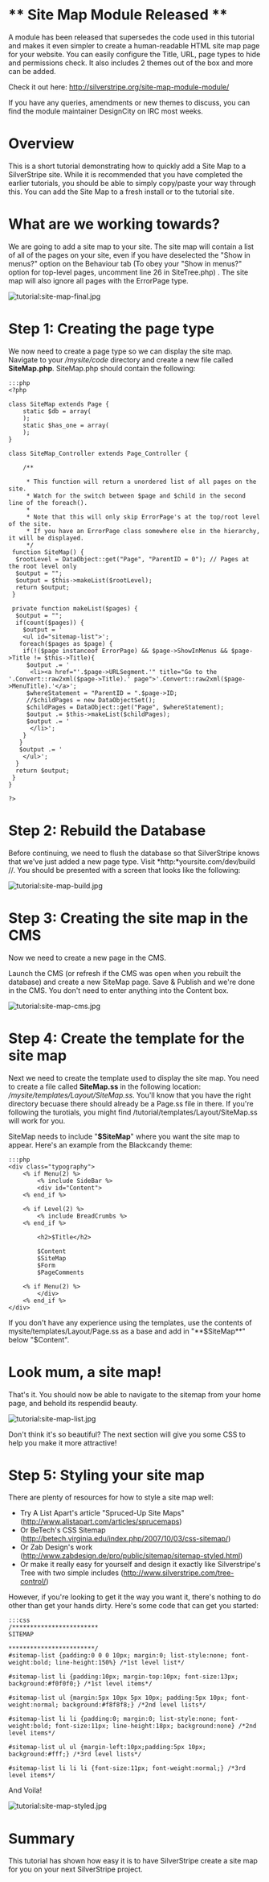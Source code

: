 # ** Site Map Module Released **

A module has been released that supersedes the code used in this tutorial and makes it even simpler to create a
human-readable HTML site map page for your website. You can easily configure the Title, URL, page types to hide and
permissions check. It also includes 2 themes out of the box and more can be added.

Check it out here: http://silverstripe.org/site-map-module-module/

If you have any queries, amendments or new themes to discuss, you can find the module maintainer DesignCity on IRC most
weeks.

# Overview

This is a short tutorial demonstrating how to quickly add a Site Map to a SilverStripe site. While it is recommended
that you have completed the earlier tutorials, you should be able to simply copy/paste your way through this. You can
add the Site Map to a fresh install or to the tutorial site.

# What are we working towards?

We are going to add a site map to your site. The site map will contain a list of all of the pages on your site, even if
you have deselected the "Show in menus?" option on the Behaviour tab (To obey your "Show in menus?" option for top-level
pages, uncomment line 26 in SiteTree.php) . The site map will also ignore all pages with the ErrorPage type.

![tutorial:site-map-final.jpg](images/site-map-final.jpg)






# Step 1: Creating the page type

We now need to create a page type so we can display the site map. Navigate to your */mysite/code* directory and create a
new file called **SiteMap.php**. SiteMap.php should contain the following:

	:::php
	<?php
	 
	class SiteMap extends Page {
		static $db = array(
		);
		static $has_one = array(
		);
	}
	 
	class SiteMap_Controller extends Page_Controller {
	   
		/**
	
		 * This function will return a unordered list of all pages on the site.
		 * Watch for the switch between $page and $child in the second line of the foreach().
		 * 
		 * Note that this will only skip ErrorPage's at the top/root level of the site. 
		 * If you have an ErrorPage class somewhere else in the hierarchy, it will be displayed.
		 */
	 function SiteMap() {
	  $rootLevel = DataObject::get("Page", "ParentID = 0"); // Pages at the root level only
	  $output = "";
	  $output = $this->makeList($rootLevel);
	  return $output;
	 }
	
	 private function makeList($pages) {
	  $output = "";
	  if(count($pages)) {
	    $output = '
	    <ul id="sitemap-list">';
	   foreach($pages as $page) {
	    if(!($page instanceof ErrorPage) && $page->ShowInMenus && $page->Title != $this->Title){
	     $output .= '
	      <li><a href="'.$page->URLSegment.'" title="Go to the '.Convert::raw2xml($page->Title).' page">'.Convert::raw2xml($page->MenuTitle).'</a>';
	     $whereStatement = "ParentID = ".$page->ID;
	     //$childPages = new DataObjectSet();
	     $childPages = DataObject::get("Page", $whereStatement);
	     $output .= $this->makeList($childPages);
	     $output .= '
	      </li>';
	    }
	   }
	   $output .= '
	    </ul>';
	  }
	  return $output;
	 }
	}
	
	?>



# Step 2: Rebuild the Database

Before continuing, we need to flush the database so that SilverStripe knows that we've just added a new page type. Visit
*http:*yoursite.com/dev/build //.  You should be presented with a screen that looks like the following:

![tutorial:site-map-build.jpg](images/site-map-build.jpg)


# Step 3: Creating the site map in the CMS

Now we need to create a new page in the CMS. 

Launch the CMS (or refresh if the CMS was open when you rebuilt the database) and create a new SiteMap page. Save &
Publish and we're done in the CMS. You don't need to enter anything into the Content box.

![tutorial:site-map-cms.jpg](images/site-map-cms.jpg)

# Step 4: Create the template for the site map

Next we need to create the template used to display the site map. You need to create a file called **SiteMap.ss** in the
following location: */mysite/templates/Layout/SiteMap.ss*. You'll know that you have the right directory becuase there
should already be a Page.ss file in there. If you're following the turotials, you might find
/tutorial/templates/Layout/SiteMap.ss will work for you.

SiteMap needs to include "**$SiteMap**" where you want the site map to appear. Here's an example from the Blackcandy
theme:

	:::php
	<div class="typography">
		<% if Menu(2) %>
			<% include SideBar %>
			<div id="Content">
		<% end_if %>
				
		<% if Level(2) %>
		  	<% include BreadCrumbs %>
		<% end_if %>
		
			<h2>$Title</h2>
		
			$Content
			$SiteMap 
			$Form
			$PageComments
		
		<% if Menu(2) %>
			</div>
		<% end_if %>
	</div>

If you don't have any experience using the templates, use the contents of mysite/templates/Layout/Page.ss as a base and
add in "**$SiteMap**" below "$Content".

# Look mum, a site map!

That's it. You should now be able to navigate to the sitemap from your home page, and behold its respendid beauty.

![tutorial:site-map-list.jpg](images/site-map-list.jpg)

Don't think it's so beautiful? The next section will give you some CSS to help you make it more attractive!


# Step 5: Styling your site map

There are plenty of resources for how to style a site map well:

*  Try A List Apart's article "Spruced-Up Site Maps" (http://www.alistapart.com/articles/sprucemaps)
*  Or BeTech's CSS Sitemap (http://betech.virginia.edu/index.php/2007/10/03/css-sitemap/)
*  Or Zab Design's work (http://www.zabdesign.de/pro/public/sitemap/sitemap-styled.html)
*  Or make it really easy for yourself and design it exactly like Silverstripe's Tree with two simple includes
(http://www.silverstripe.com/tree-control/)

However, if you're looking to get it the way you want it, there's nothing to do other than get your hands dirty. Here's
some code that can get you started:

	:::css
	/************************
	SITEMAP
	
	************************/
	#sitemap-list {padding:0 0 0 10px; margin:0; list-style:none; font-weight:bold; line-height:150%} /*1st level list*/
	
	#sitemap-list li {padding:10px; margin-top:10px; font-size:13px; background:#f0f0f0;} /*1st level items*/
	
	#sitemap-list ul {margin:5px 10px 5px 10px; padding:5px 10px; font-weight:normal; background:#f8f8f8;} /*2nd level lists*/
	
	#sitemap-list li li {padding:0; margin:0; list-style:none; font-weight:bold; font-size:11px; line-height:18px; background:none} /*2nd level items*/
	
	#sitemap-list ul ul {margin-left:10px;padding:5px 10px;  background:#fff;} /*3rd level lists*/
	
	#sitemap-list li li li {font-size:11px; font-weight:normal;} /*3rd level items*/


And Voila!

![tutorial:site-map-styled.jpg](images/site-map-styled.jpg)

# Summary

This tutorial has shown how easy it is to have SilverStripe create a site map for you on your next SilverStripe project.
